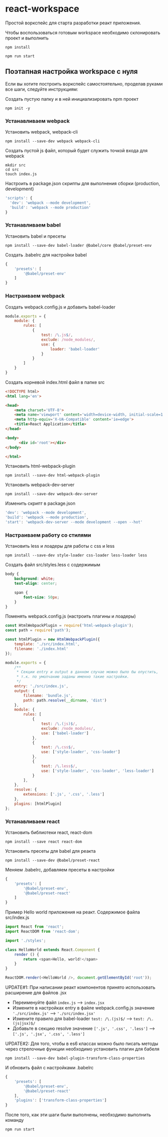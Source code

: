 # react-workspace
Простой воркспейс для старта разработки реакт приложения.

Чтобы воспользоваться готовым workspace необходимо склонировать проект и выполнить
```shell
npm install

npm run start
```
## Поэтапная настройка workspace с нуля

Если вы хотите построить воркспейс самостоятельно, проделав руками все шаги, следуйте инструкциям:

Создать пустую папку и в ней инициализировать npm проект
```shell
npm init -y
```
### Устанавливаем webpack

Установить webpack, webpack-cli
```shell
npm install --save-dev webpack webpack-cli
```

Создать пустой js файл, который будет служить точкой входа для webpack
```shell
mkdir src
cd src
touch index.js
```

Настроить в package.json скрипты для выполнения сборки (production, development)
```js
'scripts': {
  'dev': 'webpack --mode development',
  'build': 'webpack --mode production'
}
```
### Устанавливаем babel

Установить babel и пресеты
```shell
npm install --save-dev babel-loader @babel/core @babel/preset-env
```

Создать .babelrc для настройки babel
```js
{
    'presets': [
        '@babel/preset-env'
    ]
}
```
### Настраиваем webpack

Создать webpack.config.js и добавить babel-loader
```js
module.exports = {
    module: {
        rules: [
            {
                test: /\.js$/,
                exclude: /node_modules/,
                use: {
                    loader: 'babel-loader'
                }
            }
        ]
    }
}
```

Создать корневой index.html файл в папке src
```html
<!DOCTYPE html>
<html lang='en'>

<head>
    <meta charset='UTF-8'>
    <meta name='viewport' content='width=device-width, initial-scale=1.0'>
    <meta http-equiv='X-UA-Compatible' content='ie=edge'>
    <title>React Application</title>
</head>

<body>
      <div id='root'></div>
</body>

</html>
```

Установить html-webpack-plugin
```shell
npm install --save-dev html-webpack-plugin
```

Установить webpack-dev-server
```shell
npm install --save-dev webpack-dev-server
```

Изменить скрипт в package.json
```js
'dev': 'webpack --mode development',
'build': 'webpack --mode production',
'start': 'webpack-dev-server --mode development --open --hot'
```
### Настраиваем работу со стилями

Установить less и лоадеры для работы с css и less
```shell
npm install --save-dev style-loader css-loader less-loader less
```

Создать файл src/styles.less с содержимым
```css
body {
    background: white;
    text-align: center;

    span {
        font-size: 50px;
    }
}
```

Поменять webpack.config.js (настроить плагины и лоадеры)
```js
const HtmlWebpackPlugin = require('html-webpack-plugin');
const path = require('path');

const htmlPlugin = new HtmlWebpackPlugin({
    template: './src/index.html',
    filename: './index.html'
});

module.exports = {
    /**
     * Секции entry и output в данном случае можно было бы опустить,
     * т.к. по умолчанию заданы именно такие настройки.
     */
    entry: './src/index.js',
    output: {
        filename: 'bundle.js',
        path: path.resolve(__dirname, 'dist')
    },
    module: {
        rules: [
            {
                test: /\.(js)$/,
                exclude: /node_modules/,
                use: ['babel-loader']
            },
            {
                test: /\.css$/,
                use: ['style-loader', 'css-loader']
            },
            {
                test: /\.less$/,
                use: ['style-loader', 'css-loader', 'less-loader']
            }
        ],
    },
    resolve: {
        extensions: ['.js', '.css', '.less']
    },
    plugins: [htmlPlugin]
};
```
### Устанавливаем react

Установить библиотеки react, react-dom
```shell
npm install --save react react-dom
```

Установить пресеты для babel для реакта
```shell
npm install --save-dev @babel/preset-react
```

Меняем .babelrc, добавляем пресеты в настройки
```js
{
    'presets': [
        '@babel/preset-env',
        '@babel/preset-react'
    ]
}
```

Пример Hello world приложения на реакт. Содержимое файла src/index.js
```js
import React from 'react';
import ReactDOM from 'react-dom';

import './styles';

class HelloWorld extends React.Component {
    render () {
        return <span>Hello, world!</span>
    }
}

ReactDOM.render(<HelloWorld />, document.getElementById('root'));
```

UPDATE#1: При написании реакт компонентов принято использовать расширение для файлов .jsx
* Переименуйте файл ```index.js``` --> ```index.jsx```
* Измените в настройках entry в файле webpack.config.js значение ```'./src/index.js'``` --> ```'./src/index.jsx'```
* Измените правило для babel-loader ```test: /\.(js)$/``` --> ```test: /\.(js|jsx)$/```
* Добавьте в секцию resolve значение ```['.js', '.css', '.less']``` --> ```['.js', '.jsx', '.css', '.less']```

UPDATE#2: Для того, чтобы в es6 классах можно было писать методы через стрелочные функции необходимо установить плагин для бабеля
```shell
npm install --save-dev babel-plugin-transform-class-properties
```

И обновить файл с настройками .babelrc
```js
{
    'presets': [
        '@babel/preset-env',
        '@babel/preset-react'
    ],
    'plugins': ['transform-class-properties']
}
```

После того, как эти шаги были выполнены, необходимо выполнить команду
```shell
npm run start
```
